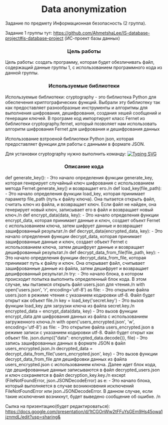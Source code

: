 <h1 align="center">Data anonymization</h1>
Задание по предмету Информационная безопасность (2 группа).

Задание 1 группы тут: https://github.com/AhmetshaLee/IS-database-project#is-database-project (ИС-проект базы данных)
<h3 align="center">Цель работы</h3>
Цель работы: создать программу, которая будет обезличивать файл, содержащий данные группы 1, с использованием программного кода из данной группы.

<h3 align="center">Используемые библиотеки</h3> 
Используемые библиотеки: 
cryptography - это библиотека Python для обеспечения  криптографических функций. Выбрали эту библиотеку так как предоставляет разнообразные инструменты и алгоритмы для выполнения шифрования, дешифрования, создания хешей сообщений и генерации ключей. В програме код импортирует класс Fernet из библиотеки cryptography.fernet, который позволяет нам использовать алгоритм шифрования Fernet для шифрования и дешифрования данных

Использование взтроеной библиотеки Python json, которая предоставляет функции для работы с данными в формате JSON.

Для установки cryptography нужно выполнить команду:
[![Typing SVG](https://readme-typing-svg.herokuapp.com?color=%2336BCF7&lines=$+pip+install+cryptography)](https://git.io/typing-svg)

<h3 align="center">Описание кода</h3> 
def generate_key(): - Это начало определения функции generate_key, которая генерирует случайный ключ шифрования с использованием метода Fernet.generate_key() и возвращает его./n
def load_key(file_path): - Это начало определения функции load_key, которая принимает параметр file_path (путь к файлу ключа). Она пытается открыть файл, считать ключ из файла, и возвращает ключ. Если файл не найден, она генерирует новый ключ, записывает его в файл и возвращает новый ключ./n
def encrypt_data(data, key): - Это начало определения функции encrypt_data, которая принимает данные и ключ, создает объект Fernet с использованием ключа, затем шифрует данные и возвращает зашифрованный результат./n
def decrypt_data(encrypted_data, key): - Это начало определения функции decrypt_data, которая принимает зашифрованные данные и ключ, создает объект Fernet с использованием ключа, затем дешифрует данные и возвращает дешифрованный результат./n
def decrypt_data_from_file(file_path, key): - Это начало определения функции decrypt_data_from_file, которая принимает путь к файлу и ключ. Она открывает файл, считывает зашифрованные данные из файла, затем дешифрует и возвращает дешифрованный результат./n
try: - Это начало блока, в котором происходит попытка выполнить определенный блок кода. В этом случае, мы пытаемся открыть файл users.json для чтения./n
with open('users.json', 'r', encoding='utf-8') as file: - Это открытие файла users.json в режиме чтения с указанием кодировки utf-8. Файл будет открыт как объект file./n
key = load_key('secret.key') - Это вызов функции load_key для загрузки ключа из файла secret.key./n
encrypted_data = encrypt_data(data, key) - Это вызов функции encrypt_data для шифрования данных из файла с использованием загруженного ключа./n
with open('users_encrypted.json', 'w', encoding='utf-8') as file: - Это открытие файла users_encrypted.json в режиме записи с указанием кодировки utf-8. Файл будет открыт как объект file.
json.dump({"data": encrypted_data.decode()}, file) - Это запись зашифрованных данных в формате JSON в файл users_encrypted.json./n
decrypted_data = decrypt_data_from_file('users_encrypted.json', key) - Это вызов функции decrypt_data_from_file для дешифровки данных из файла users_encrypted.json с использованием ключа.
Далее идет блок кода, где дешифрованные данные записываются в файл decrypted_users.json и ключ сохраняется в файл decryption_key.key./n
except (FileNotFoundError, json.JSONDecodeError) as e: - Это начало блока, который выполняется в случае возникновения исключений FileNotFoundError или json.JSONDecodeError. В данном случае, если такие исключения возникнут, будет выведено сообщение об ошибке. /n

Сылка на призентацию(будет редактироваться): https://docs.google.com/presentation/d/1tCGOnWw2tFFuYsGEm9Hs45owa1jznmdL/edit?usp=sharing&
